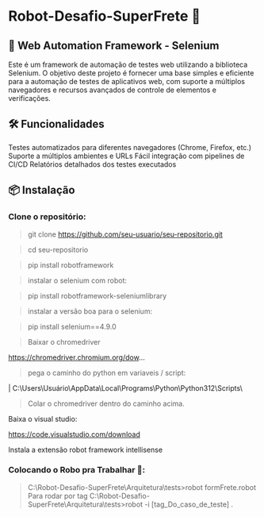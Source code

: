 # Robot-Desafio-SuperFrete 🤖

## 🧪 Web Automation Framework - Selenium
Este é um framework de automação de testes web utilizando a biblioteca Selenium. O objetivo deste projeto é fornecer uma base simples e eficiente para a automação de testes de aplicativos web, com suporte a múltiplos navegadores e recursos avançados de controle de elementos e verificações.

## 🛠️ Funcionalidades
Testes automatizados para diferentes navegadores (Chrome, Firefox, etc.)
Suporte a múltiplos ambientes e URLs
Fácil integração com pipelines de CI/CD
Relatórios detalhados dos testes executados

## 📦 Instalação
### Clone o repositório:

> git clone https://github.com/seu-usuario/seu-repositorio.git

> cd seu-repositorio

> pip install robotframework

> instalar o selenium com robot:

> pip install robotframework-seleniumlibrary

> instalar a versão boa para o selenium:

> pip install selenium==4.9.0

> Baixar o chromedriver

https://chromedriver.chromium.org/dow...

> pega o caminho do python em variaveis / script:

| C:\Users\Usuário\AppData\Local\Programs\Python\Python312\Scripts\

> Colar o chromedriver dentro do caminho acima.

Baixa o visual studio:

https://code.visualstudio.com/download

Instala a extensão robot framework intellisense


### Colocando o Robo pra Trabalhar 🤖:

> C:\Robot-Desafio-SuperFrete\Arquitetura\tests>robot formFrete.robot
> Para rodar por tag C:\Robot-Desafio-SuperFrete\Arquitetura\tests>robot -i [tag_Do_caso_de_teste] .
